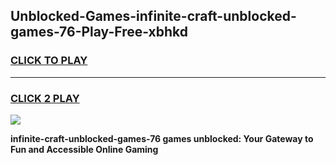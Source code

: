 
## Unblocked-Games-infinite-craft-unblocked-games-76-Play-Free-xbhkd
<h3>
<a href="https://premium76.site?title=infinite-craft-unblocked-games-76&ref=18A1">CLICK TO PLAY</a></h3>
<hr>

<h3>
<a href="https://premium76.site?title=infinite-craft-unblocked-games-76&ref=18A1">CLICK 2 PLAY</a>
  
</h3>

<a href="https://premium76.site?title=infinite-craft-unblocked-games-76&ref=18A1"><img src="https://clearcache.store/games.png"></a>


**infinite-craft-unblocked-games-76 games unblocked: Your Gateway to Fun and Accessible Online Gaming**
